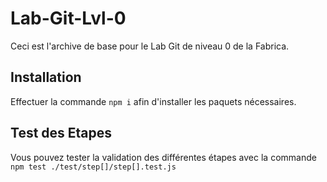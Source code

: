 # Lab-Git-Lvl-0
Ceci est l'archive de base pour le Lab Git de niveau 0 de la Fabrica.

## Installation

Effectuer la commande `npm i` afin d'installer les paquets nécessaires.

## Test des Etapes

Vous pouvez tester la validation des différentes étapes avec la commande ` npm test ./test/step[]/step[].test.js`    




